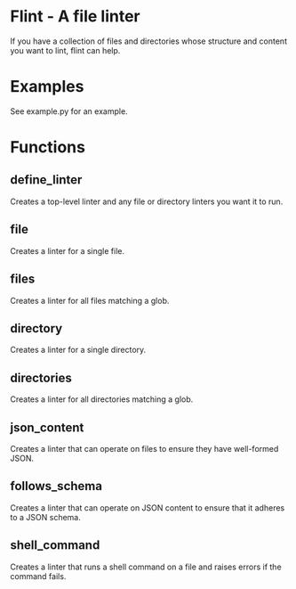 # Flint - A file linter

If you have a collection of files and directories whose structure and content you want to lint, flint can help.

# Examples

See example.py for an example.

# Functions

## define_linter

Creates a top-level linter and any file or directory linters you want it to run.

## file

Creates a linter for a single file.

## files

Creates a linter for all files matching a glob.

## directory

Creates a linter for a single directory.

## directories

Creates a linter for all directories matching a glob.

## json_content

Creates a linter that can operate on files to ensure they have well-formed JSON.

## follows_schema

Creates a linter that can operate on JSON content to ensure that it adheres to a JSON schema.

## shell_command

Creates a linter that runs a shell command on a file and raises errors if the command fails.
